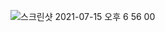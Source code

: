 ![스크린샷 2021-07-15 오후 6 56 00](https://user-images.githubusercontent.com/66675699/125779086-68eb5ad4-e75c-4d85-ba1d-3542b61adfac.png)
